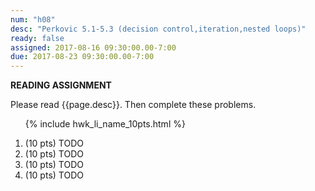 ```yaml
---
num: "h08"
desc: "Perkovic 5.1-5.3 (decision control,iteration,nested loops)"
ready: false
assigned: 2017-08-16 09:30:00.00-7:00
due: 2017-08-23 09:30:00.00-7:00
---
```


<b>READING ASSIGNMENT</b>

Please read {{page.desc}}.  Then complete these problems.

<ol>

{% include hwk_li_name_10pts.html %}

<li> (10 pts) TODO </li>

<li> (10 pts) TODO
<div class="pagebreak">
</div>
</li>

<li> (10 pts) TODO </li>

<li> (10 pts) TODO </li>

</ol>

